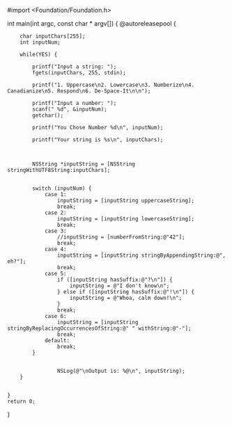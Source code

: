 
#import <Foundation/Foundation.h>

int main(int argc, const char * argv[]) {
    @autoreleasepool {
        
        char inputChars[255];
        int inputNum;
        
        while(YES) {
        
            printf("Input a string: ");
            fgets(inputChars, 255, stdin);
            
            printf("1. Uppercase\n2. Lowercase\n3. Numberize\n4. Canadianize\n5. Respond\n6. De-Space-It\n\n");
            
            printf("Input a number: ");
            scanf(" %d", &inputNum);
            getchar();
            
            printf("You Chose Number %d\n", inputNum);
            
            printf("Your string is %s\n", inputChars);
         
            
            
            NSString *inputString = [NSString stringWithUTF8String:inputChars];

            
            switch (inputNum) {
                case 1:
                    inputString = [inputString uppercaseString];
                    break;
                case 2:
                    inputString = [inputString lowercaseString];
                    break;
                case 3:
                    //inputString = [numberFromString:@"42"];
                    break;
                case 4:
                    inputString = [inputString stringByAppendingString:@", eh?"];
                    break;
                case 5:
                    if ([inputString hasSuffix:@"?\n"]) {
                        inputString = @"I don't know\n";
                    } else if ([inputString hasSuffix:@"!\n"]) {
                        inputString = @"Whoa, calm down!\n";
                    }
                    break;
                case 6:
                    inputString = [inputString stringByReplacingOccurrencesOfString:@" " withString:@"-"];
                    break;
                default:
                    break;
            }

            
                    NSLog(@"\nOutput is: %@\n", inputString);
        }

        
    }
    return 0;
}
